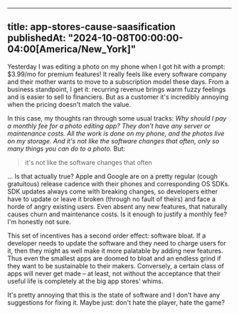 
---
title: app-stores-cause-saasification
publishedAt: "2024-10-08T00:00:00-04:00[America/New_York]"
---

Yesterday I was editing a photo on my phone when I got hit with a prompt: $3.99/mo for premium features!  It really
feels like every software company and their mother wants to move to a subscription model these days.  From a business
standpoint, I get it: recurring revenue brings warm fuzzy feelings and is easier to sell to financiers.  But as a
customer it's incredibly annoying when the pricing doesn't match the value.

In this case, my thoughts ran through some usual tracks: *Why should I pay a monthly fee for a photo editing app?  They
don't have any server or maintenance costs.  All the work is done on my phone, and the photos live on my storage.  And
it's not like the software changes that often, only so many things you can do to a photo.*  But:

> it's not like the software changes that often

... Is that actually true?  Apple and Google are on a pretty regular (cough gratuitous) release cadence with their
phones and corresponding OS SDKs.  SDK updates always come with breaking changes, so developers either have to update or
leave it broken (through no fault of theirs) and face a horde of angry existing users.  Even absent any new features,
that naturally causes churn and maintenance costs.  Is it enough to justify a monthly fee?  I'm honestly not sure.

This set of incentives has a second order effect: software bloat.  If a developer needs to update the software and they
need to charge users for it, then they might as well make it more palatable by adding new features.  Thus even the
smallest apps are doomed to bloat and an endless grind if they want to be sustainable to their makers.  Conversely, a
certain class of apps will never get made – at least, not without the acceptance that their useful life is completely at
the big app stores' whims.

It's pretty annoying that this is the state of software and I don't have any suggestions for fixing it.  Maybe just:
don't hate the player, hate the game?
